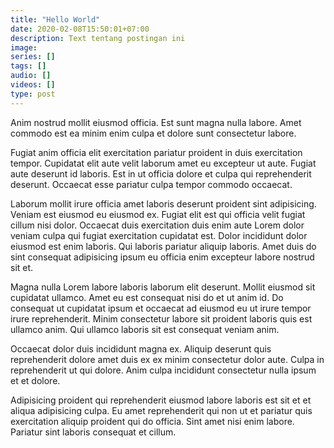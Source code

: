 ```yaml
---
title: "Hello World"
date: 2020-02-08T15:50:01+07:00
description: Text tentang postingan ini
image: 
series: []
tags: []
audio: []
videos: []
type: post
---
```


Anim nostrud mollit eiusmod officia. Est sunt magna nulla labore. Amet commodo est ea minim enim culpa et dolore sunt consectetur labore.

Fugiat anim officia elit exercitation pariatur proident in duis exercitation tempor. Cupidatat elit aute velit laborum amet eu excepteur ut aute. Fugiat aute deserunt id laboris. Est in ut officia dolore et culpa qui reprehenderit deserunt. Occaecat esse pariatur culpa tempor commodo occaecat.

Laborum mollit irure officia amet laboris deserunt proident sint adipisicing. Veniam est eiusmod eu eiusmod ex. Fugiat elit est qui officia velit fugiat cillum nisi dolor. Occaecat duis exercitation duis enim aute Lorem dolor veniam culpa qui fugiat exercitation cupidatat est. Dolor incididunt dolor eiusmod est enim laboris. Qui laboris pariatur aliquip laboris. Amet duis do sint consequat adipisicing ipsum eu officia enim excepteur labore nostrud sit et.

Magna nulla Lorem labore laboris laborum elit deserunt. Mollit eiusmod sit cupidatat ullamco. Amet eu est consequat nisi do et ut anim id. Do consequat ut cupidatat ipsum et occaecat ad eiusmod eu ut irure tempor irure reprehenderit. Minim consectetur labore sit proident laboris quis est ullamco anim. Qui ullamco laboris sit est consequat veniam anim.

Occaecat dolor duis incididunt magna ex. Aliquip deserunt quis reprehenderit dolore amet duis ex ex minim consectetur dolor aute. Culpa in reprehenderit ut qui dolore. Anim culpa incididunt consectetur nulla ipsum et et dolore.

Adipisicing proident qui reprehenderit eiusmod labore laboris est sit et et aliqua adipisicing culpa. Eu amet reprehenderit qui non ut et pariatur quis exercitation aliquip proident qui do officia. Sint amet nisi enim labore. Pariatur sint laboris consequat et cillum.
